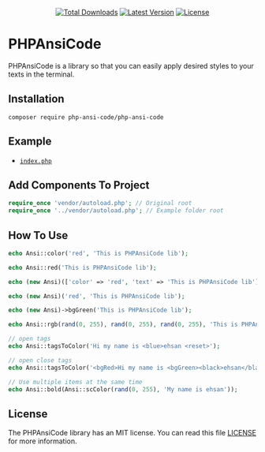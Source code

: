 <p align="center">
<a href="https://packagist.org/packages/php-ansi-code/php-ansi-code" target="_blank"><img src="https://img.shields.io/packagist/dt/php-ansi-code/php-ansi-code" alt="Total Downloads"></a>
<a href="https://packagist.org/packages/php-ansi-code/php-ansi-code" target="_blank"><img src="https://img.shields.io/packagist/v/php-ansi-code/php-ansi-code" alt="Latest Version"></a>
<a href="https://packagist.org/packages/php-ansi-code/php-ansi-code" target="_blank"><img src="https://img.shields.io/packagist/l/php-ansi-code/php-ansi-code" alt="License"></a>
</p>

# PHPAnsiCode
PHPAnsiCode is a library so that you can easily apply desired styles to your texts in the terminal.

## Installation
```shell
composer require php-ansi-code/php-ansi-code
```

## Example
* [`index.php`](https://github.com/ehsan-shahbakhsh/PHPAnsiCode/blob/main/example/index.php)

## Add Components To Project
```php
require_once 'vendor/autoload.php'; // Original root
require_once '../vendor/autoload.php'; // Example folder root
```

## How To Use
```php
echo Ansi::color('red', 'This is PHPAnsiCode lib');
```
```php
echo Ansi::red('This is PHPAnsiCode lib');
```
```php
echo (new Ansi)(['color' => 'red', 'text' => 'This is PHPAnsiCode lib']);
```
```php
echo (new Ansi)('red', 'This is PHPAnsiCode lib');
```
```php
echo (new Ansi)->bgGreen('This is PHPAnsiCode lib');
```
```php
echo Ansi::rgb(rand(0, 255), rand(0, 255), rand(0, 255), 'This is PHPAnsiCode lib');
```
```php
// open tags
echo Ansi::tagsToColor('Hi my name is <blue>ehsan <reset>');
```
```php
// open close tags
echo Ansi::tagsToColor('<bgRed>Hi my name is <bgGreen><black>ehsan</black></bgGreen></bgRed>', true);
```
```php
// Use multiple items at the same time
echo Ansi::bold(Ansi::scColor(rand(0, 255), 'My name is ehsan'));
```


## License
The PHPAnsiCode library has an MIT license. You can read this file [LICENSE](LICENSE) for more information.
